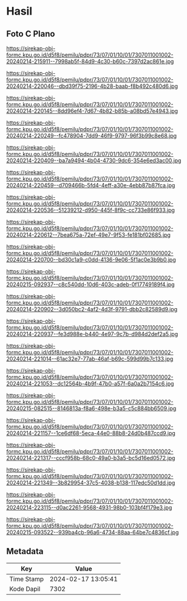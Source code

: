 # Hasil

## Foto C Plano

https://sirekap-obj-formc.kpu.go.id/d5f8/pemilu/pdpr/73/07/01/10/01/7307011001002-20240214-215911--7998ab5f-84d9-4c30-b60c-7397d2ac861e.jpg

https://sirekap-obj-formc.kpu.go.id/d5f8/pemilu/pdpr/73/07/01/10/01/7307011001002-20240214-220046--dbd39f75-2196-4b28-baab-f8b492c480d6.jpg

https://sirekap-obj-formc.kpu.go.id/d5f8/pemilu/pdpr/73/07/01/10/01/7307011001002-20240214-220145--8dd96ef4-7d67-4b82-b85b-a08bd57e4943.jpg

https://sirekap-obj-formc.kpu.go.id/d5f8/pemilu/pdpr/73/07/01/10/01/7307011001002-20240214-220249--fc478904-7dd9-46f9-9797-96f3b99c8e68.jpg

https://sirekap-obj-formc.kpu.go.id/d5f8/pemilu/pdpr/73/07/01/10/01/7307011001002-20240214-220409--ba7a9494-4b04-4730-9dc6-354e6ed3ac00.jpg

https://sirekap-obj-formc.kpu.go.id/d5f8/pemilu/pdpr/73/07/01/10/01/7307011001002-20240214-220459--d709466b-5fd4-4eff-a30e-4ebb87b87fca.jpg

https://sirekap-obj-formc.kpu.go.id/d5f8/pemilu/pdpr/73/07/01/10/01/7307011001002-20240214-220536--51239212-d950-445f-8f9c-cc733e86f933.jpg

https://sirekap-obj-formc.kpu.go.id/d5f8/pemilu/pdpr/73/07/01/10/01/7307011001002-20240214-220612--7bea675a-72ef-49e7-9f53-fe181bf02685.jpg

https://sirekap-obj-formc.kpu.go.id/d5f8/pemilu/pdpr/73/07/01/10/01/7307011001002-20240214-220700--bd30c1a9-c0dd-4136-9e06-5f1ac0e3b9b0.jpg

https://sirekap-obj-formc.kpu.go.id/d5f8/pemilu/pdpr/73/07/01/10/01/7307011001002-20240215-092937--c8c540dd-10d6-403c-adeb-0f17749189f4.jpg

https://sirekap-obj-formc.kpu.go.id/d5f8/pemilu/pdpr/73/07/01/10/01/7307011001002-20240214-220902--3d050bc2-4af2-4d3f-9791-dbb2c82589d9.jpg

https://sirekap-obj-formc.kpu.go.id/d5f8/pemilu/pdpr/73/07/01/10/01/7307011001002-20240214-220937--fe3d988e-b440-4e97-9c7b-d984d2def2a5.jpg

https://sirekap-obj-formc.kpu.go.id/d5f8/pemilu/pdpr/73/07/01/10/01/7307011001002-20240214-221014--61ac32e7-77ab-46af-b69c-599d99b7c133.jpg

https://sirekap-obj-formc.kpu.go.id/d5f8/pemilu/pdpr/73/07/01/10/01/7307011001002-20240214-221053--dc12564b-4b9f-47b0-a57f-6a0a2b7154c6.jpg

https://sirekap-obj-formc.kpu.go.id/d5f8/pemilu/pdpr/73/07/01/10/01/7307011001002-20240215-082515--8146813a-f8a6-498e-b3a5-c5c884bb6509.jpg

https://sirekap-obj-formc.kpu.go.id/d5f8/pemilu/pdpr/73/07/01/10/01/7307011001002-20240214-221157--1ce6df68-5eca-44e0-88b8-24d0b487ccd9.jpg

https://sirekap-obj-formc.kpu.go.id/d5f8/pemilu/pdpr/73/07/01/10/01/7307011001002-20240214-221317--cccf958b-68c0-49a0-b3a5-bc5d16ed0572.jpg

https://sirekap-obj-formc.kpu.go.id/d5f8/pemilu/pdpr/73/07/01/10/01/7307011001002-20240214-221349--3b829954-37c5-4038-b138-117edc50d1dd.jpg

https://sirekap-obj-formc.kpu.go.id/d5f8/pemilu/pdpr/73/07/01/10/01/7307011001002-20240214-223115--d0ac2261-9568-4931-98b0-103bf4f179e3.jpg

https://sirekap-obj-formc.kpu.go.id/d5f8/pemilu/pdpr/73/07/01/10/01/7307011001002-20240215-093522--939ba4cb-96a6-4734-88aa-64be7c4836cf.jpg


## Metadata

| Key        | Value               |
| ---------- | ------------------- |
| Time Stamp | 2024-02-17 13:05:41 |
| Kode Dapil | 7302                |



